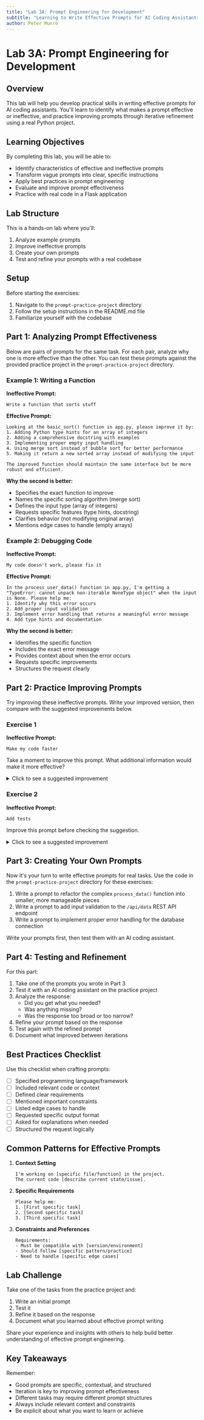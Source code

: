 ```yaml
---
title: "Lab 3A: Prompt Engineering for Development"
subtitle: "Learning to Write Effective Prompts for AI Coding Assistants"
author: Peter Munro
---
```


# Lab 3A: Prompt Engineering for Development

## Overview

This lab will help you develop practical skills in writing effective prompts for AI coding assistants. You'll learn to identify what makes a prompt effective or ineffective, and practice improving prompts through iterative refinement using a real Python project.

## Learning Objectives

By completing this lab, you will be able to:
- Identify characteristics of effective and ineffective prompts
- Transform vague prompts into clear, specific instructions
- Apply best practices in prompt engineering
- Evaluate and improve prompt effectiveness
- Practice with real code in a Flask application

## Lab Structure

This is a hands-on lab where you'll:
1. Analyze example prompts
2. Improve ineffective prompts
3. Create your own prompts
4. Test and refine your prompts with a real codebase

## Setup

Before starting the exercises:
1. Navigate to the `prompt-practice-project` directory
2. Follow the setup instructions in the README.md file
3. Familiarize yourself with the codebase

## Part 1: Analyzing Prompt Effectiveness

Below are pairs of prompts for the same task. For each pair, analyze why one is more effective than the other. You can test these prompts against the provided practice project in the `prompt-practice-project` directory.

### Example 1: Writing a Function

**Ineffective Prompt:**
```
Write a function that sorts stuff
```

**Effective Prompt:**
```
Looking at the basic_sort() function in app.py, please improve it by:
1. Adding Python type hints for an array of integers
2. Adding a comprehensive docstring with examples
3. Implementing proper empty input handling
4. Using merge sort instead of bubble sort for better performance
5. Making it return a new sorted array instead of modifying the input

The improved function should maintain the same interface but be more robust and efficient.
```

**Why the second is better:**
- Specifies the exact function to improve
- Names the specific sorting algorithm (merge sort)
- Defines the input type (array of integers)
- Requests specific features (type hints, docstring)
- Clarifies behavior (not modifying original array)
- Mentions edge cases to handle (empty arrays)

### Example 2: Debugging Code

**Ineffective Prompt:**
```
My code doesn't work, please fix it
```

**Effective Prompt:**
```
In the process_user_data() function in app.py, I'm getting a "TypeError: cannot unpack non-iterable NoneType object" when the input is None. Please help me:
1. Identify why this error occurs
2. Add proper input validation
3. Implement error handling that returns a meaningful error message
4. Add type hints and documentation
```

**Why the second is better:**
- Identifies the specific function
- Includes the exact error message
- Provides context about when the error occurs
- Requests specific improvements
- Structures the request clearly

## Part 2: Practice Improving Prompts

Try improving these ineffective prompts. Write your improved version, then compare with the suggested improvements below.

### Exercise 1
**Ineffective Prompt:**
```
Make my code faster
```

Take a moment to improve this prompt. What additional information would make it more effective?

<details>
<summary>Click to see a suggested improvement</summary>

```
The process_data() function in app.py is processing large datasets inefficiently. Please analyze the code for performance bottlenecks and suggest optimizations, specifically:
1. Identify inefficient pandas operations
2. Suggest more memory-efficient alternatives
3. Recommend any relevant pandas optimizations or tools
4. Provide example code for the optimized solution
5. Consider parallel processing for the report generation
```
</details>

### Exercise 2
**Ineffective Prompt:**
```
Add tests
```

Improve this prompt before checking the suggestion.

<details>
<summary>Click to see a suggested improvement</summary>

```
Please help me write unit tests for the process_data() function in app.py using pytest:

Requirements for the tests:
1. Test successful data processing with valid input
2. Test error handling with missing required fields
3. Test different data types and categories
4. Test edge cases (empty input, single record, large datasets)
5. Include fixtures for test data
6. Add docstrings explaining each test case
```
</details>

## Part 3: Creating Your Own Prompts

Now it's your turn to write effective prompts for real tasks. Use the code in the `prompt-practice-project` directory for these exercises:

1. Write a prompt to refactor the complex `process_data()` function into smaller, more manageable pieces
2. Write a prompt to add input validation to the `/api/data` REST API endpoint
3. Write a prompt to implement proper error handling for the database connection

Write your prompts first, then test them with an AI coding assistant.

## Part 4: Testing and Refinement

For this part:

1. Take one of the prompts you wrote in Part 3
2. Test it with an AI coding assistant on the practice project
3. Analyze the response:
   - Did you get what you needed?
   - Was anything missing?
   - Was the response too broad or too narrow?
4. Refine your prompt based on the response
5. Test again with the refined prompt
6. Document what improved between iterations

## Best Practices Checklist

Use this checklist when crafting prompts:

- [ ] Specified programming language/framework
- [ ] Included relevant code or context
- [ ] Defined clear requirements
- [ ] Mentioned important constraints
- [ ] Listed edge cases to handle
- [ ] Requested specific output format
- [ ] Asked for explanations when needed
- [ ] Structured the request logically

## Common Patterns for Effective Prompts

1. **Context Setting**
   ```
   I'm working on [specific file/function] in the project.
   The current code [describe current state/issue].
   ```

2. **Specific Requirements**
   ```
   Please help me:
   1. [First specific task]
   2. [Second specific task]
   3. [Third specific task]
   ```

3. **Constraints and Preferences**
   ```
   Requirements:
   - Must be compatible with [version/environment]
   - Should follow [specific pattern/practice]
   - Need to handle [specific edge cases]
   ```

## Lab Challenge

Take one of the tasks from the practice project and:
1. Write an initial prompt
2. Test it
3. Refine it based on the response
4. Document what you learned about effective prompt writing

Share your experience and insights with others to help build better understanding of effective prompt engineering.

## Key Takeaways

Remember:
- Good prompts are specific, contextual, and structured
- Iteration is key to improving prompt effectiveness
- Different tasks may require different prompt structures
- Always include relevant context and constraints
- Be explicit about what you want to learn or achieve